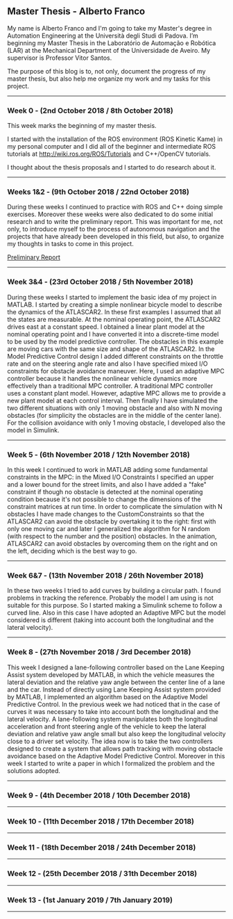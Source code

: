 ## Master Thesis - Alberto Franco

My name is Alberto Franco and I'm going to take my Master's degree in Automation Engineering at the Università degli Studi di Padova. I’m beginning my Master Thesis in the Laboratório de Automação e Robótica (LAR) at the Mechanical Department of the Universidade de Aveiro. My supervisor is Professor Vitor Santos.

The purpose of this blog is to, not only, document the progress of my master thesis, but also help me organize my work and my tasks for this project.

---------------------------------------------------------------------------------------------------
### Week 0 - (2nd October 2018 / 8th October 2018)
This week marks the beginning of my master thesis.

I started with the installation of the ROS environment (ROS Kinetic Kame) in my personal computer and I did all of the beginner and intermediate ROS tutorials at <http://wiki.ros.org/ROS/Tutorials> and C++/OpenCV tutorials.

I thought about the thesis proposals and I started to do research about it.

---------------------------------------------------------------------------------------------------
### Weeks 1&2 - (9th October 2018 / 22nd October 2018)
During these weeks I continued to practice with ROS and C++ doing simple exercises. Moreover these weeks were also dedicated to do some initial research and to write the preliminary report. This was important for me, not only, to introduce myself to the process of autonomous navigation and the projects that have already been developed in this field, but also, to organize my thoughts in tasks to come in this project.

[Preliminary Report](https://github.com/AlbertoFranco/MasterThesis/blob/master/Thesis_Latex/Preliminary%20Report/Preliminary_Report.pdf "Click here to open Preliminary Report.pdf")

---------------------------------------------------------------------------------------------------
### Week 3&4 - (23rd October 2018 / 5th November 2018)
During these weeks I started to implement the basic idea of ​​my project in MATLAB. I started by creating a simple nonlinear bicycle model to describe the dynamics of the ATLASCAR2. In these first examples I assumed that all the states are measurable. At the nominal operating point, the ATLASCAR2 drives east at a constant speed. I obtained a linear plant model at the nominal operating point and I have converted it into a discrete-time model to be used by the model predictive controller. The obstacles in this example are moving cars with the same size and shape of the ATLASCAR2. In the Model Predictive Control design I added different constraints on the throttle rate and on the steering angle rate and also I have specified mixed I/O constraints for obstacle avoidance maneuver. Here, I used an adaptive MPC controller because it handles the nonlinear vehicle dynamics more effectively than a traditional MPC controller. A traditional MPC controller uses a constant plant model. However, adaptive MPC allows me to provide a new plant model at each control interval. Then finally I have simulated the two different situations with only 1 moving obstacle and also with N moving obstacles (for simplicity the obstacles are in the middle of the center lane). For the collision avoidance with only 1 moving obstacle, I developed also the model in Simulink.

---------------------------------------------------------------------------------------------------
### Week 5 - (6th November 2018 / 12th November 2018)
In this week I continued to work in MATLAB adding some fundamental constraints in the MPC: in the Mixed I/O Constraints I specified an upper and a lower bound for the street limits, and also I have added a "fake" constraint if though no obstacle is detected at the nominal operating condition because it's not possible to change the dimensions of the constraint matrices at run time. In order to complicate the simulation with N obstacles I have made changes to the CustomConstraints so that the ATLASCAR2 can avoid the obstacle by overtaking it to the right: first with only one moving car and later I generalized the algorithm for N random (with respect to the number and the position) obstacles. In the animation, ATLASCAR2 can avoid obstacles by overcoming them on the right and on the left, deciding which is the best way to go.

---------------------------------------------------------------------------------------------------
### Week 6&7 - (13th November 2018 / 26th November 2018)
In these two weeks I tried to add curves by building a circular path. I found problems in tracking the reference. Probably the model I am using is not suitable for this purpose. So I started making a Simulink scheme to follow a curved line. Also in this case I have adopted an Adaptive MPC but the model considered is different (taking into account both the longitudinal and the lateral velocity).

---------------------------------------------------------------------------------------------------
### Week 8 - (27th November 2018 / 3rd December 2018)
This week I designed a lane-following controller based on the Lane Keeping Assist system developed by MATLAB, in which  the vehicle measures the lateral deviation and the relative yaw angle between the center line of a lane and the car. Instead of directly using Lane Keeping Assist system provided by MATLAB, I implemented an algorithm based on the Adaptive Model Predictive Control. In the previous week we had noticed that in the case of curves it was necessary to take into account both the longitudinal and the lateral velocity. A lane-following system manipulates both the longitudinal acceleration and front steering angle of the vehicle to  keep the lateral deviation and relative yaw angle small but also keep the longitudinal velocity close to a driver set velocity. The idea now is to take the two controllers designed to create a system that allows path tracking with moving obstacle avoidance based on the Adaptive Model Predictive Control. Moreover in this week I started to write a paper in which I formalized the problem and the solutions adopted. 

---------------------------------------------------------------------------------------------------
### Week 9 - (4th December 2018 / 10th December 2018)


---------------------------------------------------------------------------------------------------
### Week 10 - (11th December 2018 / 17th December 2018)


---------------------------------------------------------------------------------------------------
### Week 11 - (18th December 2018 / 24th December 2018)


---------------------------------------------------------------------------------------------------
### Week 12 - (25th December 2018 / 31th December 2018)


---------------------------------------------------------------------------------------------------
### Week 13 - (1st January 2019 / 7th January 2019)


---------------------------------------------------------------------------------------------------




